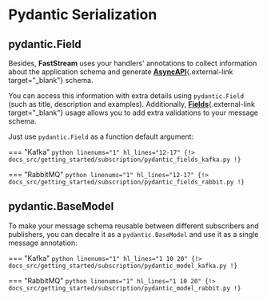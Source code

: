 # Pydantic Serialization

## pydantic.Field

Besides, **FastStream** uses your handlers' annotations to collect information about the application schema and generate [**AsyncAPI**](https://www.asyncapi.com){.external-link target="_blank"} schema.

You can access this information with extra details using `pydantic.Field` (such as title, description and examples). Additionally, [**Fields**](https://docs.pydantic.dev/latest/usage/fields/){.external-link target="_blank"} usage allows you to add extra validations to your message schema.

Just use `pydantic.Field` as a function default argument:

=== "Kafka"
    ```python linenums="1" hl_lines="12-17"
    {!> docs_src/getting_started/subscription/pydantic_fields_kafka.py !}
    ```

=== "RabbitMQ"
    ```python linenums="1" hl_lines="12-17"
    {!> docs_src/getting_started/subscription/pydantic_fields_rabbit.py !}
    ```

## pydantic.BaseModel

To make your message schema reusable between different subscribers and publishers, you can decalre it as a `pydantic.BaseModel` and use it as a single message annotation:

=== "Kafka"
    ```python linenums="1" hl_lines="1 10 20"
    {!> docs_src/getting_started/subscription/pydantic_model_kafka.py !}
    ```

=== "RabbitMQ"
    ```python linenums="1" hl_lines="1 10 20"
    {!> docs_src/getting_started/subscription/pydantic_model_rabbit.py !}
    ```
